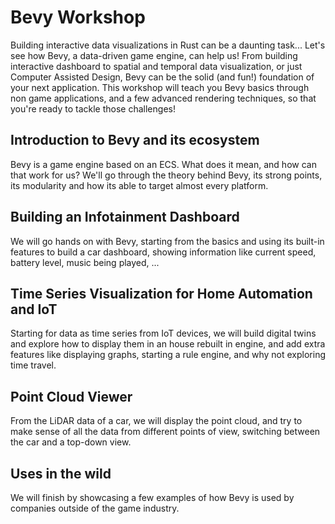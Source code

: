 # Bevy Workshop

Building interactive data visualizations in Rust can be a daunting task... Let's see how Bevy, a data-driven game engine, can help us! From building interactive dashboard to spatial and temporal data visualization, or just Computer Assisted Design, Bevy can be the solid (and fun!) foundation of your next application. This workshop will teach you Bevy basics through non game applications, and a few advanced rendering techniques, so that you're ready to tackle those challenges!

## Introduction to Bevy and its ecosystem

Bevy is a game engine based on an ECS. What does it mean, and how can that work for us? We'll go through the theory behind Bevy, its strong points, its modularity and how its able to target almost every platform.

## Building an Infotainment Dashboard

We will go hands on with Bevy, starting from the basics and using its built-in features to build a car dashboard, showing information like current speed, battery level, music being played, ...

## Time Series Visualization for Home Automation and IoT

Starting for data as time series from IoT devices, we will build digital twins and explore how to display them in an house rebuilt in engine, and add extra features like displaying graphs, starting a rule engine, and why not exploring time travel.

## Point Cloud Viewer

From the LiDAR data of a car, we will display the point cloud, and try to make sense of all the data from different points of view, switching between the car and a top-down view.

## Uses in the wild

We will finish by showcasing a few examples of how Bevy is used by companies outside of the game industry.
